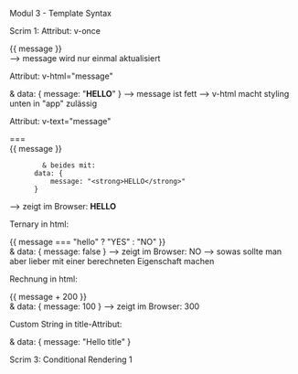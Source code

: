 Modul 3 - Template Syntax

Scrim 1:
Attribut: v-once <div v-once>{{ message }}</div>
--> message wird nur einmal aktualisiert

Attribut: v-html="message" <div v-html="message"></div>
            &
          data: {
              message: "<strong>HELLO</strong>"
          }
--> message ist fett
--> v-html macht styling unten in "app" zulässig

Attribut: v-text="message" <div v-text="message"></div> === <div>{{ message }}</div>

            & beides mit:
          data: {
              message: "<strong>HELLO</strong>"
          }
--> zeigt im Browser: <strong>HELLO</strong>

Ternary in html: 
    <div>{{ message === "hello" ? "YES" : "NO" }}</div>
            &
          data: {
              message: false
          }
--> zeigt im Browser: NO
--> sowas sollte man aber lieber mit einer berechneten Eigenschaft machen

Rechnung in html:
    <div>{{ message + 200 }}</div>
            &
          data: {
              message: 100
          }
--> zeigt im Browser: 300

Custom String in title-Attribut:
    <div :title="'before ' + message"></div>
            &
          data: {
              message: "Hello title"
          }

Scrim 3: 
Conditional Rendering 1

<template>: grouping container in html, kein div

v-if-Attribut: ein Boolean - wird benutzt um etwas im DOM einzufügen oder aus dem DOM zu löschen